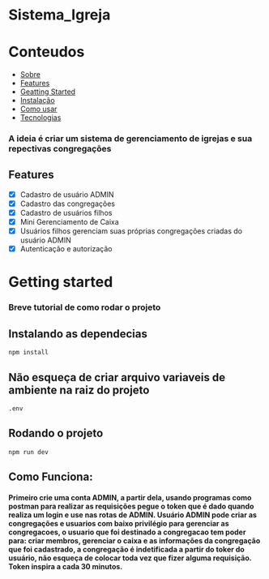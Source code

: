 # Sistema_Igreja

# Conteudos

   * [Sobre](#Sobre)
   * [Features](#Features)
   * [Geatting Started](#Geatting-Started)
   * [Instalação](#instalacao)
   * [Como usar](#como-usar)
   * [Tecnologias](#tecnologias)

### A ideia é criar um sistema de gerenciamento de igrejas e sua repectivas congregações

## Features
- [x] Cadastro de usuário ADMIN
- [x] Cadastro das congregações
- [x] Cadastro de usuários filhos
- [x] Mini Gerenciamento de Caixa
- [x] Usuários filhos gerenciam suas próprias congregações criadas do usuário ADMIN
- [x] Autenticação e autorização 

# Getting started
### Breve tutorial de como rodar o projeto

## Instalando as dependecias 
```
npm install
```

## Não esqueça de criar arquivo variaveis de ambiente na raiz do projeto

```
.env
```

## Rodando o projeto 

```
npm run dev
```


## Como Funciona:

#### Primeiro crie uma conta ADMIN, a partir dela, usando programas como postman para realizar as requisições pegue o token que é dado quando realiza um login e use nas rotas de ADMIN. Usuário ADMIN pode criar as congregações e usuarios com baixo privilégio para gerenciar as congregacoes, o usuario que foi destinado a congregacao tem poder para: criar membros, gerenciar o caixa e as informações da congregação que foi cadastrado, a congregação é indetificada a partir do toker do usuário, não esqueça de colocar toda vez que fizer alguma requisição. Token inspira a cada 30 minutos.


